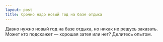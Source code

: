 ```yaml
---
layout: post 
title: Срочно надо новый год на базе отдыха 
--- 
```

Давно нужно новый год на базе отдыха, но никак не решусь заказать. Может кто подскажет — хорошая затея или нет? Делитесь опытом.
